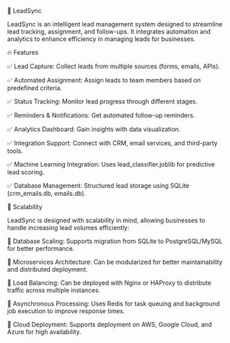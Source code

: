 🚀 LeadSync

LeadSync is an intelligent lead management system designed to streamline lead tracking, assignment, and follow-ups. It integrates automation and analytics to enhance efficiency in managing leads for businesses.

🔥 Features

✅ Lead Capture: Collect leads from multiple sources (forms, emails, APIs).

✅ Automated Assignment: Assign leads to team members based on predefined criteria.

✅ Status Tracking: Monitor lead progress through different stages.

✅ Reminders & Notifications: Get automated follow-up reminders.

✅ Analytics Dashboard: Gain insights with data visualization.

✅ Integration Support: Connect with CRM, email services, and third-party tools.

✅ Machine Learning Integration: Uses lead_classifier.joblib for predictive lead scoring.

✅ Database Management: Structured lead storage using SQLite (crm_emails.db, emails.db).

🚀 Scalability

LeadSync is designed with scalability in mind, allowing businesses to handle increasing lead volumes efficiently:

📌 Database Scaling: Supports migration from SQLite to PostgreSQL/MySQL for better performance.

📌 Microservices Architecture: Can be modularized for better maintainability and distributed deployment.

📌 Load Balancing: Can be deployed with Nginx or HAProxy to distribute traffic across multiple instances.

📌 Asynchronous Processing: Uses Redis for task queuing and background job execution to improve response times.

📌 Cloud Deployment: Supports deployment on AWS, Google Cloud, and Azure for high availability.
